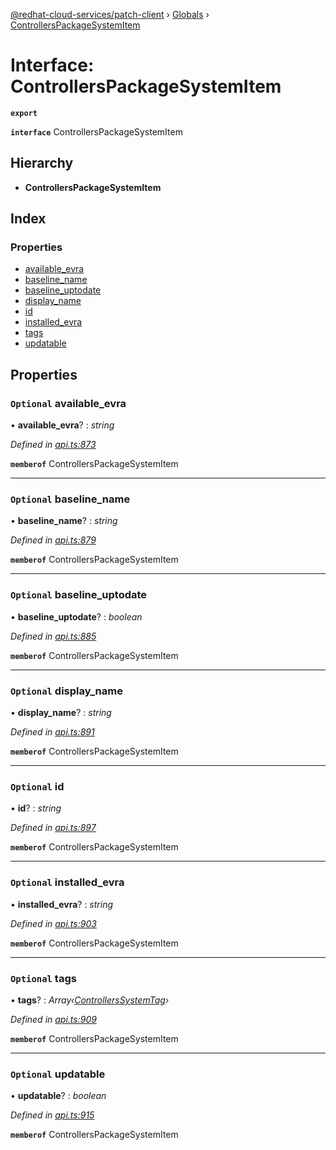 [@redhat-cloud-services/patch-client](../README.md) › [Globals](../globals.md) › [ControllersPackageSystemItem](controllerspackagesystemitem.md)

# Interface: ControllersPackageSystemItem

**`export`** 

**`interface`** ControllersPackageSystemItem

## Hierarchy

* **ControllersPackageSystemItem**

## Index

### Properties

* [available_evra](controllerspackagesystemitem.md#optional-available_evra)
* [baseline_name](controllerspackagesystemitem.md#optional-baseline_name)
* [baseline_uptodate](controllerspackagesystemitem.md#optional-baseline_uptodate)
* [display_name](controllerspackagesystemitem.md#optional-display_name)
* [id](controllerspackagesystemitem.md#optional-id)
* [installed_evra](controllerspackagesystemitem.md#optional-installed_evra)
* [tags](controllerspackagesystemitem.md#optional-tags)
* [updatable](controllerspackagesystemitem.md#optional-updatable)

## Properties

### `Optional` available_evra

• **available_evra**? : *string*

*Defined in [api.ts:873](https://github.com/RedHatInsights/javascript-clients/blob/77019e3d/packages/patch/api.ts#L873)*

**`memberof`** ControllersPackageSystemItem

___

### `Optional` baseline_name

• **baseline_name**? : *string*

*Defined in [api.ts:879](https://github.com/RedHatInsights/javascript-clients/blob/77019e3d/packages/patch/api.ts#L879)*

**`memberof`** ControllersPackageSystemItem

___

### `Optional` baseline_uptodate

• **baseline_uptodate**? : *boolean*

*Defined in [api.ts:885](https://github.com/RedHatInsights/javascript-clients/blob/77019e3d/packages/patch/api.ts#L885)*

**`memberof`** ControllersPackageSystemItem

___

### `Optional` display_name

• **display_name**? : *string*

*Defined in [api.ts:891](https://github.com/RedHatInsights/javascript-clients/blob/77019e3d/packages/patch/api.ts#L891)*

**`memberof`** ControllersPackageSystemItem

___

### `Optional` id

• **id**? : *string*

*Defined in [api.ts:897](https://github.com/RedHatInsights/javascript-clients/blob/77019e3d/packages/patch/api.ts#L897)*

**`memberof`** ControllersPackageSystemItem

___

### `Optional` installed_evra

• **installed_evra**? : *string*

*Defined in [api.ts:903](https://github.com/RedHatInsights/javascript-clients/blob/77019e3d/packages/patch/api.ts#L903)*

**`memberof`** ControllersPackageSystemItem

___

### `Optional` tags

• **tags**? : *Array‹[ControllersSystemTag](controllerssystemtag.md)›*

*Defined in [api.ts:909](https://github.com/RedHatInsights/javascript-clients/blob/77019e3d/packages/patch/api.ts#L909)*

**`memberof`** ControllersPackageSystemItem

___

### `Optional` updatable

• **updatable**? : *boolean*

*Defined in [api.ts:915](https://github.com/RedHatInsights/javascript-clients/blob/77019e3d/packages/patch/api.ts#L915)*

**`memberof`** ControllersPackageSystemItem
